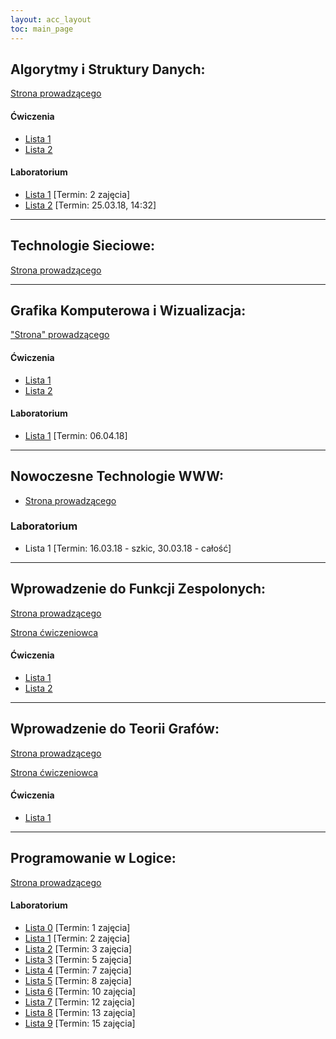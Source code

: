 ```yaml
---
layout: acc_layout
toc: main_page
---
```


## Algorytmy i Struktury Danych:
[Strona prowadzącego](http://cs.pwr.edu.pl/golebiewski/#teaching/1718/aisd.php)

#### Ćwiczenia
* [Lista 1](https://cs.pwr.edu.pl/golebiewski/teaching/1718/aisd/ex1.pdf)
* [Lista 2](https://cs.pwr.edu.pl/golebiewski/teaching/1718/aisd/ex2.pdf)

#### Laboratorium
* [Lista 1](https://cs.pwr.edu.pl/golebiewski/teaching/1718/aisd/lab1.pdf) \[Termin: 2 zajęcia\]
* [Lista 2](https://cs.pwr.edu.pl/golebiewski/teaching/1718/aisd/lab2.pdf) \[Termin: 25.03.18, 14:32\]

***

## Technologie Sieciowe:
[Strona prowadzącego](http://cs.pwr.edu.pl/krzywiecki/teaching.html)

***

## Grafika Komputerowa i Wizualizacja:
["Strona" prowadzącego](https://drive.google.com/drive/folders/1Eyjbc0yleaQkyKj6yf2O_NcmuwF7e4IU)

#### Ćwiczenia
* [Lista 1](https://drive.google.com/file/d/16vLOGLkXtqCTyW311LnYq0RJzmFavtmh/view)
* [Lista 2](https://drive.google.com/file/d/1iA3HVKiP19emB-gkeC0m_NzkPYngBj7s/view)

#### Laboratorium
* [Lista 1](https://docs.google.com/document/d/1vT03ouBOyD5CyrSE5IRz8WoAaMzSfLAiYhgecUNSlMc/view) \[Termin: 06.04.18\]

***

## Nowoczesne Technologie WWW:
* [Strona prowadzącego](http://cs.pwr.edu.pl/cichon/2017_18_b/WWW.php)

### Laboratorium
* Lista 1 \[Termin: 16.03.18 - szkic, 30.03.18 - całość\]

***

## Wprowadzenie do Funkcji Zespolonych:
[Strona prowadzącego](http://cs.pwr.edu.pl/morayne/dydaktyka.html)

[Strona ćwiczeniowca](http://cs.pwr.edu.pl/ralowski/dydaktyka/funkcje_zespolone/wiosna_2018/complex.html)

#### Ćwiczenia
* [Lista 1](http://cs.pwr.edu.pl/ralowski/dydaktyka/funkcje_zespolone/wiosna_2018/lista_1.pdf)
* [Lista 2](http://cs.pwr.edu.pl/ralowski/dydaktyka/funkcje_zespolone/wiosna_2018/AZ-lista_2.pdf)

***

## Wprowadzenie do Teorii Grafów:
[Strona prowadzącego](http://cs.pwr.edu.pl/morayne/dydaktyka.html)

[Strona ćwiczeniowca](http://cs.pwr.edu.pl/kuchta/)

#### Ćwiczenia
* [Lista 1](http://cs.pwr.edu.pl/kuchta/grafy1_2018.pdf)

***

## Programowanie w Logice:
[Strona prowadzącego](http://ki.pwr.edu.pl/kobylanski/dydaktyka/page6/page2/index.html)

#### Laboratorium
* [Lista 0](http://156.17.7.16/public/dydaktyka/kobylanski/laboratoria/inzynierskie/PL/pl_lista0.pdf) \[Termin: 1 zajęcia\]
* [Lista 1](http://156.17.7.16/public/dydaktyka/kobylanski/laboratoria/inzynierskie/PL/pl_lista1.pdf) \[Termin: 2 zajęcia\]
* [Lista 2](http://156.17.7.16/public/dydaktyka/kobylanski/laboratoria/inzynierskie/PL/pl_lista2.pdf) \[Termin: 3 zajęcia\]
* [Lista 3](http://156.17.7.16/public/dydaktyka/kobylanski/laboratoria/inzynierskie/PL/pl_lista3.pdf) \[Termin: 5 zajęcia\]
* [Lista 4](http://156.17.7.16/public/dydaktyka/kobylanski/laboratoria/inzynierskie/PL/pl_lista4.pdf) \[Termin: 7 zajęcia\]
* [Lista 5](http://156.17.7.16/public/dydaktyka/kobylanski/laboratoria/inzynierskie/PL/pl_lista5.pdf) \[Termin: 8 zajęcia\]
* [Lista 6](http://156.17.7.16/public/dydaktyka/kobylanski/laboratoria/inzynierskie/PL/pl_lista6.pdf) \[Termin: 10 zajęcia\]
* [Lista 7](http://156.17.7.16/public/dydaktyka/kobylanski/laboratoria/inzynierskie/PL/pl_lista7.pdf) \[Termin: 12 zajęcia\]
* [Lista 8](http://156.17.7.16/public/dydaktyka/kobylanski/laboratoria/inzynierskie/PL/pl_lista8.pdf) \[Termin: 13 zajęcia\]
* [Lista 9](http://156.17.7.16/public/dydaktyka/kobylanski/laboratoria/inzynierskie/PL/pl_lista9.pdf) \[Termin: 15 zajęcia\]

